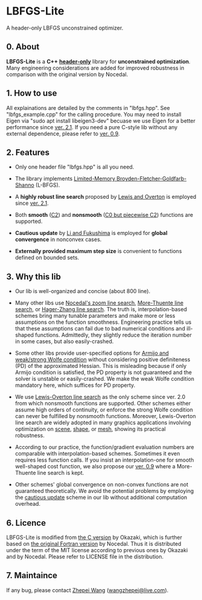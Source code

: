 # LBFGS-Lite
A header-only LBFGS unconstrained optimizer.

## 0. About

__LBFGS-Lite__ is a __C++__ [__header-only__](https://en.wikipedia.org/wiki/Header-only) library for __unconstrained optimization__. Many engineering considerations are added for improved robustness in comparison with the original version by Nocedal.

## 1. How to use

All explainations are detailed by the comments in "lbfgs.hpp". See "lbfgs_example.cpp" for the calling procedure. You may need to install Eigen via "sudo apt install libeigen3-dev" becuase we use Eigen for a better performance since [ver. 2.1](https://github.com/ZJU-FAST-Lab/LBFGS-Lite/tags). If you need a pure C-style lib without any external dependence, please refer to [ver. 0.9](https://github.com/ZJU-FAST-Lab/LBFGS-Lite/tags).

## 2. Features

- Only one header file "lbfgs.hpp" is all you need.

- The library implements [Limited-Memory Broyden-Fletcher-Goldfarb-Shanno](https://doi.org/10.1007/BF01589116) (L-BFGS).

- A __highly robust line search__ proposed by [Lewis and Overton](https://link.springer.com/article/10.1007/s10107-012-0514-2) is employed since [ver. 2.1](https://github.com/ZJU-FAST-Lab/LBFGS-Lite/tags).

- Both __smooth__ ([C2](https://en.wikipedia.org/wiki/Smoothness)) and __nonsmooth__ ([C0 but piecewise C2](https://en.wikipedia.org/wiki/Smoothness)) functions are supported.

- __Cautious update__ by [Li and Fukushima](https://epubs.siam.org/doi/pdf/10.1137/S1052623499354242) is employed for __global convergence__ in nonconvex cases.

- __Externally provided maximum step size__ is convenient to functions defined on bounded sets.

## 3. Why this lib

- Our lib is well-organized and concise (about 800 line).

- Many other libs use [Nocedal's zoom line search](https://link.springer.com/book/10.1007%2F978-0-387-40065-5), [More-Thuente line search](https://dl.acm.org/doi/abs/10.1145/192115.192132), or [Hager-Zhang line search](https://doi.org/10.1137/030601880). The truth is, interpolation-based schemes bring many tunable parameters and make more or less assumptions on the function smoothness. Engineering practice tells us that these assumptions can fail due to bad numerical conditions and ill-shaped functions. Admittedly, they slightly reduce the iteration number in some cases, but also easily-crashed.

- Some other libs provide user-specified options for [Armijo and weak/strong Wolfe condition](https://en.wikipedia.org/wiki/Wolfe_conditions) without considering positive definiteness (PD) of the approximated Hessian. This is misleading because if only Armijo condition is satisfied, the PD property is not guaranteed and the solver is unstable or easily-crashed. We make the weak Wolfe condition mandatory here, which suffices for PD property.

- We use [Lewis-Overton line search](https://link.springer.com/article/10.1007/s10107-012-0514-2) as the only scheme since ver. 2.0 from which nonsmooth functions are supported. Other schemes either assume high orders of continuity, or enforce the strong Wolfe condition can never be fulfilled by nonsmooth functions. Moreover, Lewis-Overton line search are widely adopted in many graphics applications involving optimization on [scene](https://dl.acm.org/doi/abs/10.1145/2766929), [shape](https://dl.acm.org/doi/abs/10.1145/2897824.2925918), or [mesh](https://dl.acm.org/doi/abs/10.1145/3197517.3201303), showing its practical robustness.

- According to our practice, the function/gradient evaluation numbers are comparable with interpolation-based schemes. Sometimes it even requires less function calls. If you insist an interpolation-one for smooth well-shaped cost function, we also propose our [ver. 0.9](https://github.com/ZJU-FAST-Lab/LBFGS-Lite/tags) where a More-Thuente line search is kept.

- Other schemes' global convergence on non-convex functions are not guaranteed theoretically. We avoid the potential problems by employing the [cautious update](https://epubs.siam.org/doi/pdf/10.1137/S1052623499354242) scheme in our lib without additional computation overhead.

## 6. Licence

LBFGS-Lite is modified from [the C version](https://github.com/chokkan/liblbfgs) by Okazaki, which is further based on [the original Fortran version](https://doi.org/10.1007/BF01589116) by Nocedal. Thus it is distributed under the term of the MIT license according to previous ones by Okazaki and by Nocedal. Please refer to LICENSE file in the distribution.

## 7. Maintaince

If any bug, please contact [Zhepei Wang](https://zhepeiwang.github.io/) (<wangzhepei@live.com>).
